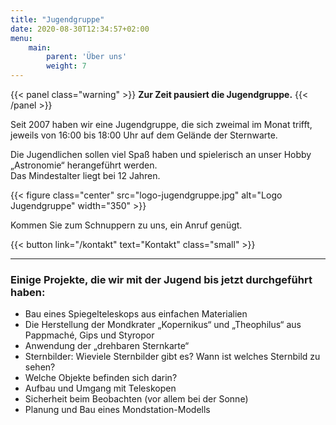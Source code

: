 ```yaml
---
title: "Jugendgruppe"
date: 2020-08-30T12:34:57+02:00
menu:
    main: 
        parent: 'Über uns'
        weight: 7
---
```


{{< panel class="warning" >}}
**Zur Zeit pausiert die Jugendgruppe.**
{{< /panel >}}

Seit 2007 haben wir eine Jugendgruppe, die sich zweimal im Monat trifft, jeweils von 16:00 bis 18:00 Uhr auf dem Gelände der Sternwarte.

Die Jugendlichen sollen viel Spaß haben und spielerisch an unser Hobby „Astronomie“ herangeführt werden.  
Das Mindestalter liegt bei 12 Jahren.

{{< figure class="center" src="logo-jugendgruppe.jpg" alt="Logo Jugendgruppe" width="350" >}}

Kommen Sie zum Schnuppern zu uns, ein Anruf genügt.  

{{< button link="/kontakt" text="Kontakt" class="small" >}}


---

### Einige Projekte, die wir mit der Jugend bis jetzt durchgeführt haben:

- Bau eines Spiegelteleskops aus einfachen Materialien
- Die Herstellung der Mondkrater „Kopernikus“ und „Theophilus“ aus Pappmaché, Gips und Styropor
- Anwendung der „drehbaren Sternkarte“
- Sternbilder: Wieviele Sternbilder gibt es? Wann ist welches Sternbild zu sehen?
- Welche Objekte befinden sich darin?
- Aufbau und Umgang mit Teleskopen
- Sicherheit beim Beobachten (vor allem bei der Sonne)
- Planung und Bau eines Mondstation-Modells
